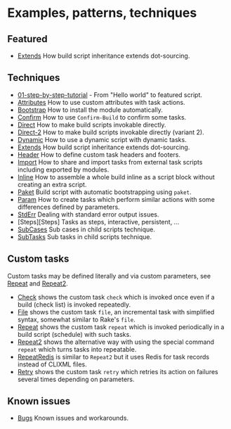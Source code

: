 # Examples, patterns, techniques

## Featured

- [Extends](Extends) How build script inheritance extends dot-sourcing.

## Techniques

- [01-step-by-step-tutorial](01-step-by-step-tutorial) - From "Hello world" to featured script.
- [Attributes](Attributes) How to use custom attributes with task actions.
- [Bootstrap](Bootstrap) How to install the module automatically.
- [Confirm](Confirm) How to use `Confirm-Build` to confirm some tasks.
- [Direct](Direct) How to make build scripts invokable directly.
- [Direct-2](Direct-2) How to make build scripts invokable directly (variant 2).
- [Dynamic](Dynamic) How to use a dynamic script with dynamic tasks.
- [Extends](Extends) How build script inheritance extends dot-sourcing.
- [Header](Header) How to define custom task headers and footers.
- [Import](Import) How to share and import tasks from external task scripts including exported by modules.
- [Inline](Inline) How to assemble a whole build inline as a script block without creating an extra script.
- [Paket](Paket) Build script with automatic bootstrapping using `paket`.
- [Param](Param) How to create tasks which perform similar actions with some differences defined by parameters.
- [StdErr](StdErr) Dealing with standard error output issues.
- [Steps][Steps] Tasks as steps, interactive, persistent, ...
- [SubCases](SubCases) Sub cases in child scripts technique.
- [SubTasks](SubTasks) Sub tasks in child scripts technique.

## Custom tasks

Custom tasks may be defined literally and via custom parameters, see [Repeat](Repeat) and [Repeat2](Repeat2).

- [Check](Check) shows the custom task `check` which is invoked once even if a build (check list) is invoked repeatedly.
- [File](File) shows the custom task `file`, an incremental task with simplified syntax, somewhat similar to Rake's `file`.
- [Repeat](Repeat) shows the custom task `repeat` which is invoked periodically in a build script (schedule) with such tasks.
- [Repeat2](Repeat2) shows the alternative way with using the special command `repeat` which turns tasks into repeatable.
- [RepeatRedis](RepeatRedis) is similar to `Repeat2` but it uses Redis for task records instead of CLIXML files.
- [Retry](Retry) shows the custom task `retry` which retries its action on failures several times depending on parameters.

## Known issues

- [Bugs](Bugs) Known issues and workarounds.
